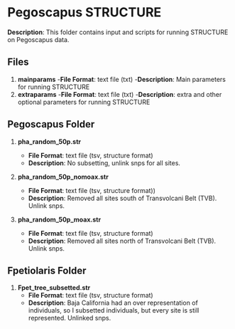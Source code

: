 # Pegoscapus STRUCTURE

**Description**: This folder contains input and scripts for running STRUCTURE on Pegoscapus data.

## Files

1. **mainparams**
   -**File Format**: text file (txt)
   -**Description**: Main parameters for running STRUCTURE
1. **extraparams**
   -**File Format**: text file (txt)
   -**Description**: extra and other optional parameters for running STRUCTURE

## Pegoscapus Folder

1. **pha_random_50p.str**
   - **File Format**: text file (tsv, structure format)
   - **Description**: No subsetting, unlink snps for all sites.

2. **pha_random_50p_nomoax.str**
   - **File Format**: text file (tsv, structure format))
   - **Description**: Removed all sites south of Transvolcani Belt (TVB). Unlink snps.

3. **pha_random_50p_moax.str**
   - **File Format**: text file (tsv, structure format)
   - **Description**: Removed all sites north of Transvolcani Belt (TVB). Unlink snps.

## Fpetiolaris Folder

1. **Fpet_tree_subsetted.str**
   - **File Format**: text file (tsv, structure format)
   - **Description**: Baja California had an over representation of individuals, so I subsetted individuals, but every site is still represented. Unlinked snps.

